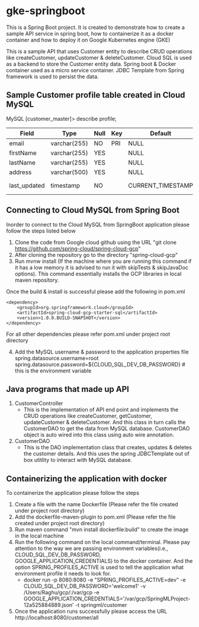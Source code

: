 # gke-springboot
This is a Spring Boot project. It is created to demonstrate how to create a sample API service in spring boot, 
how to containerize it as a docker container and how to deploy it on Google Kubernetes engine (GKE)

This is a sample API that uses Customer entity to describe CRUD operations like createCustomer, updateCustomer 
& deleteCustomer. Cloud SQL is used as a backend to store the Customer entity data. Spring boot & Docker container 
used as a micro service container. JDBC Template from Spring framework is used to persist the data.

## Sample Customer profile table created in Cloud MySQL 

MySQL [customer_master]> describe profile;<br/>

| Field        | Type         | Null | Key | Default           | Extra                       |
|--------------|--------------|------|-----|-------------------|-----------------------------|
| email        | varchar(255) | NO   | PRI | NULL              |                             |
| firstName    | varchar(255) | YES  |     | NULL              |                             |
| lastName     | varchar(255) | YES  |     | NULL              |                             |
| address      | varchar(500) | YES  |     | NULL              |                             |
| last_updated | timestamp    | NO   |     | CURRENT_TIMESTAMP | on update CURRENT_TIMESTAMP |


## Connecting to Cloud MySQL from Spring Boot

Inorder to connect to the Cloud MySQL from SpringBoot application please follow the steps listed below

1) Clone the code from Google cloud github using the URL "git clone https://github.com/spring-cloud/spring-cloud-gcp"
2) After cloning the repository go to the directory "spring-cloud-gcp"
3) Run mvnw install (If the machine where you are running this command if it has a low memory it is advised to run it with skipTests & skipJavaDoc options). This command essentially installs the GCP libraries in local maven repository.

Once the build & install is successful please add the following in pom.xml

```
<dependency>
    <groupId>org.springframework.cloud</groupId>
    <artifactId>spring-cloud-gcp-starter-sql</artifactId>
    <version>1.0.0.BUILD-SNAPSHOT</version>
</dependency>
```
For all other dependencies please refer pom.xml under project root directory

4) Add the MySQL username & password to the application properties file <br/>
spring.datasource.username=root <br/>
spring.datasource.password=${CLOUD_SQL_DEV_DB_PASSWORD} # this is the environment variable

## Java programs that made up API
1) CustomerController
   - This is the implementation of API end point and implements the CRUD operations like createCustomer, getCustomer, updateCustomer & deleteCustomer. And this class in turn calls the CustomerDAO to get the data from MySQL database. CustomerDAO object is auto wired into this class using auto wire annotation.
2) CustomerDAO
   - This is the DAO implementation class that creates, updates & deletes the customer details. And this uses the spring JDBCTemplate out of box utitlity to interact with MySQL database.
   
## Containerizing the application with docker
To containerize the application please follow the steps
1) Create a file with the name Dockerfile (Please refer the file created under project root directory)
2) Add the dockerfile-maven-plugin to pom.xml (Please refer the file created under project root directory)
3) Run maven command "mvn install dockerfile:build" to create the image in the local machine
4) Run the following command on the local command/terminal. Please pay attention to the way we are passing environment variables(i.e., CLOUD_SQL_DEV_DB_PASSWORD, GOOGLE_APPLICATION_CREDENTIALS) to the docker container. And the option SPRING_PROFILES_ACTIVE is used to tell the application what environment profile it needs to look for.
   - docker run -p 8080:8080 -e "SPRING_PROFILES_ACTIVE=dev" -e CLOUD_SQL_DEV_DB_PASSWORD='welcome1' 
   -v /Users/Raghu/gcp/:/var/gcp -e GOOGLE_APPLICATION_CREDENTIALS='/var/gcp/SpringMLProject-12a525884889.json' 
   -t springml/customer
5) Once the application runs successfully please access the URL http://localhost:8080/customer/all






